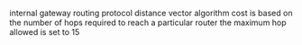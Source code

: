 internal gateway routing protocol
distance vector algorithm
cost is based on the number of hops required to reach a particular router 
the maximum hop allowed is set to 15